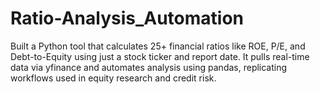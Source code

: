 # Ratio-Analysis_Automation
Built a Python tool that calculates 25+ financial ratios like ROE, P/E, and Debt-to-Equity using just a stock ticker and report date. It pulls real-time data via yfinance and automates analysis using pandas, replicating workflows used in equity research and credit risk.
